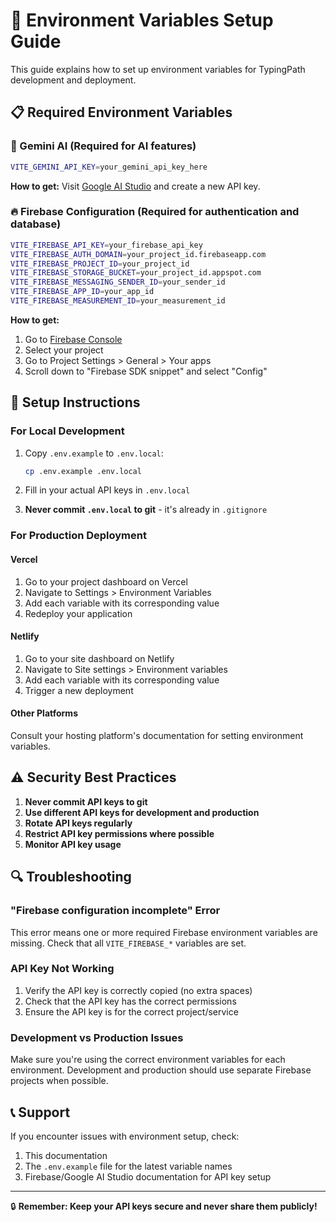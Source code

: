 # 🔐 Environment Variables Setup Guide

This guide explains how to set up environment variables for TypingPath development and deployment.

## 📋 Required Environment Variables

### 🤖 Gemini AI (Required for AI features)
```bash
VITE_GEMINI_API_KEY=your_gemini_api_key_here
```
**How to get:** Visit [Google AI Studio](https://aistudio.google.com/app/apikey) and create a new API key.

### 🔥 Firebase Configuration (Required for authentication and database)
```bash
VITE_FIREBASE_API_KEY=your_firebase_api_key
VITE_FIREBASE_AUTH_DOMAIN=your_project_id.firebaseapp.com
VITE_FIREBASE_PROJECT_ID=your_project_id
VITE_FIREBASE_STORAGE_BUCKET=your_project_id.appspot.com
VITE_FIREBASE_MESSAGING_SENDER_ID=your_sender_id
VITE_FIREBASE_APP_ID=your_app_id
VITE_FIREBASE_MEASUREMENT_ID=your_measurement_id
```
**How to get:** 
1. Go to [Firebase Console](https://console.firebase.google.com/)
2. Select your project
3. Go to Project Settings > General > Your apps
4. Scroll down to "Firebase SDK snippet" and select "Config"

## 🚀 Setup Instructions

### For Local Development
1. Copy `.env.example` to `.env.local`:
   ```bash
   cp .env.example .env.local
   ```

2. Fill in your actual API keys in `.env.local`

3. **Never commit `.env.local` to git** - it's already in `.gitignore`

### For Production Deployment

#### Vercel
1. Go to your project dashboard on Vercel
2. Navigate to Settings > Environment Variables
3. Add each variable with its corresponding value
4. Redeploy your application

#### Netlify
1. Go to your site dashboard on Netlify
2. Navigate to Site settings > Environment variables
3. Add each variable with its corresponding value
4. Trigger a new deployment

#### Other Platforms
Consult your hosting platform's documentation for setting environment variables.

## ⚠️ Security Best Practices

1. **Never commit API keys to git**
2. **Use different API keys for development and production**
3. **Rotate API keys regularly**
4. **Restrict API key permissions where possible**
5. **Monitor API key usage**

## 🔍 Troubleshooting

### "Firebase configuration incomplete" Error
This error means one or more required Firebase environment variables are missing. Check that all `VITE_FIREBASE_*` variables are set.

### API Key Not Working
1. Verify the API key is correctly copied (no extra spaces)
2. Check that the API key has the correct permissions
3. Ensure the API key is for the correct project/service

### Development vs Production Issues
Make sure you're using the correct environment variables for each environment. Development and production should use separate Firebase projects when possible.

## 📞 Support

If you encounter issues with environment setup, check:
1. This documentation
2. The `.env.example` file for the latest variable names
3. Firebase/Google AI Studio documentation for API key setup

---

🔒 **Remember: Keep your API keys secure and never share them publicly!**
